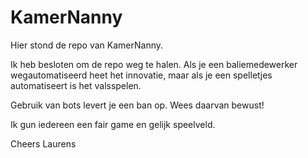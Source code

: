 # KamerNanny
Hier stond de repo van KamerNanny.

Ik heb besloten om de repo weg te halen. 
Als je een baliemedewerker wegautomatiseerd heet het innovatie, 
maar als je een spelletjes automatiseert is het valsspelen.

Gebruik van bots levert je een ban op. Wees daarvan bewust!

Ik gun iedereen een fair game en gelijk speelveld.

Cheers
Laurens
